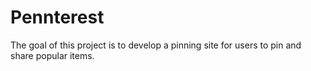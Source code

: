 Pennterest
===========

The goal of this project is to develop a pinning site for users to pin and share popular items.
